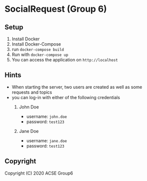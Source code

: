 # SocialRequest (Group 6)

## Setup

1. Install Docker
2. Install Docker-Compose
3. run `docker-compose build`
4. Run with `docker-compose up`
5. You can access the application on `http://localhost`

## Hints

- When starting the server, two users are created as well as some requests and topics
- you can log-in with either of the following credentials
  1. John Doe
       - username: `john.doe`
       - password: `test123`

  2. Jane Doe
       - username: `jane.doe`
       - password: `test123`

## Copyright

Copyright (C) 2020 ACSE Group6
